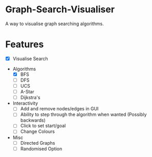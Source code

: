 # Graph-Search-Visualiser
A way to visualise graph searching algorithms.

# Features
- [x] Visualise Search
- Algorithms
  - [x] BFS
  - [ ] DFS
  - [ ] UCS
  - [ ] A-Star
  - [ ] Dijkstra's
- Interactivity
  - [ ] Add and remove nodes/edges in GUI
  - [ ] Ability to step through the algorithm when wanted (Possibly backwards)
  - [ ] Click to set start/goal
  - [ ] Change Colours
- Misc
  - [ ] Directed Graphs
  - [ ] Randomised Option
